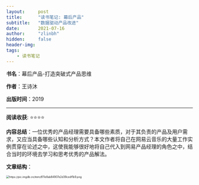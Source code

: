 ```yaml
---
layout:     post
title:      "读书笔记: 幕后产品"
subtitle:   "数据驱动产品改进"
date:       2021-07-16
author:     "zlinbh"
hidden:		false
header-img: 
tags:
    - 读书笔记
---
```


**书名**：幕后产品-打造突破式产品思维

**作者**：王诗沐

**出版时间**：2019

***

**阅读收获**: ⭐⭐⭐⭐

**内容总结**：一位优秀的产品经理需要具备哪些素质，对于其负责的产品及用户需求，又应当具备哪些认知和分析方式？本文作者将自己在网易云音乐的大量工作实例贯穿在论述之中，这使我能够很好地将自己代入到网易产品经理的角色之中，结合当时的环境去学习和思考优秀的产品解法。

**文章结构**：

<img src="https://pic.imgdb.cn/item/611e8ab84907e2d39cedf1b9.png" alt="https://pic.imgdb.cn/item/611e8ab84907e2d39cedf1b9.png" style="zoom: 50%;" />